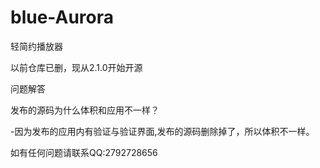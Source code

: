 # blue-Aurora
轻简约播放器

以前仓库已删，现从2.1.0开始开源

问题解答

发布的源码为什么体积和应用不一样？

-因为发布的应用内有验证与验证界面,发布的源码删除掉了，所以体积不一样。

如有任何问题请联系QQ:2792728656
